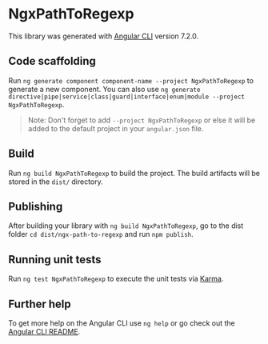 # NgxPathToRegexp

This library was generated with [Angular CLI](https://github.com/angular/angular-cli) version 7.2.0.

## Code scaffolding

Run `ng generate component component-name --project NgxPathToRegexp` to generate a new component. You can also use `ng generate directive|pipe|service|class|guard|interface|enum|module --project NgxPathToRegexp`.
> Note: Don't forget to add `--project NgxPathToRegexp` or else it will be added to the default project in your `angular.json` file. 

## Build

Run `ng build NgxPathToRegexp` to build the project. The build artifacts will be stored in the `dist/` directory.

## Publishing

After building your library with `ng build NgxPathToRegexp`, go to the dist folder `cd dist/ngx-path-to-regexp` and run `npm publish`.

## Running unit tests

Run `ng test NgxPathToRegexp` to execute the unit tests via [Karma](https://karma-runner.github.io).

## Further help

To get more help on the Angular CLI use `ng help` or go check out the [Angular CLI README](https://github.com/angular/angular-cli/blob/master/README.md).
